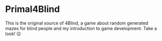 # Primal4Blind
This is the original source of 4Blind, a game about random generated mazes for blind people and my introduction to game development. Take a look! 😉
